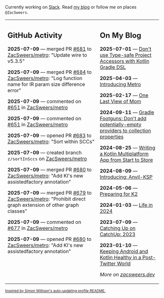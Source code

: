 Currently working on [Slack](https://slack.com/). Read [my blog](https://zacsweers.dev/) or follow me on places `@ZacSweers`.

<table><tr><td valign="top" width="60%">

## GitHub Activity
<!-- githubActivity starts -->
**2025-07-09** — merged PR [#681](https://github.com/ZacSweers/metro/pull/681) to [ZacSweers/metro](https://github.com/ZacSweers/metro): "Update wire to v5.3.5"

**2025-07-09** — merged PR [#684](https://github.com/ZacSweers/metro/pull/684) to [ZacSweers/metro](https://github.com/ZacSweers/metro): "Log function name for IR param size difference error"

**2025-07-09** — commented on [#651](https://github.com/ZacSweers/metro/issues/651#issuecomment-3053849788) in [ZacSweers/metro](https://github.com/ZacSweers/metro)

**2025-07-09** — commented on [#651](https://github.com/ZacSweers/metro/issues/651#issuecomment-3053187847) in [ZacSweers/metro](https://github.com/ZacSweers/metro)

**2025-07-09** — opened PR [#683](https://github.com/ZacSweers/metro/pull/683) to [ZacSweers/metro](https://github.com/ZacSweers/metro): "Sort within SCCs"

**2025-07-09** — created branch `z/sortInSccs` on [ZacSweers/metro](https://github.com/ZacSweers/metro)

**2025-07-09** — merged PR [#680](https://github.com/ZacSweers/metro/pull/680) to [ZacSweers/metro](https://github.com/ZacSweers/metro): "Add KI's new assistedfactory annotation"

**2025-07-09** — merged PR [#679](https://github.com/ZacSweers/metro/pull/679) to [ZacSweers/metro](https://github.com/ZacSweers/metro): "Prohibit direct graph extension of other graph classes"

**2025-07-09** — commented on [#677](https://github.com/ZacSweers/metro/pull/677#issuecomment-3051036933) in [ZacSweers/metro](https://github.com/ZacSweers/metro)

**2025-07-09** — opened PR [#680](https://github.com/ZacSweers/metro/pull/680) to [ZacSweers/metro](https://github.com/ZacSweers/metro): "Add KI's new assistedfactory annotation"
<!-- githubActivity ends -->
</td><td valign="top" width="40%">

## On My Blog
<!-- blog starts -->
**2025-07-01** — [Don't use Type-safe Project Accessors with Kotlin Gradle DSL](https://www.zacsweers.dev/dont-use-type-safe-project-accessors-with-kotlin-gradle-dsl/)

**2025-04-03** — [Introducing Metro](https://www.zacsweers.dev/introducing-metro/)

**2025-02-17** — [One Last View of Mom](https://www.zacsweers.dev/one-last-view-of-mom/)

**2024-09-11** — [Gradle Footguns: Don't add potentially-empty providers to collection properties](https://www.zacsweers.dev/gradle-footgun-adding-empty-providers-to-collection-properties/)

**2024-08-25** — [Writing a Kotlin Multiplatform App from Start to Store](https://www.zacsweers.dev/writing-a-kotlin-multiplatform-app-from-start-to-store/)

**2024-08-09** — [Introducing: Anvil-KSP](https://www.zacsweers.dev/introducing-anvil-ksp/)

**2024-05-06** — [Preparing for K2](https://www.zacsweers.dev/preparing-for-k2/)

**2024-01-03** — [Life in 2024](https://www.zacsweers.dev/life-in-2024/)

**2023-07-09** — [Catching Up on CatchUp: 2023](https://www.zacsweers.dev/catching-up-on-catchup-2023/)

**2023-01-10** — [Keeping Android and Kotlin Healthy in a Post-Twitter World](https://www.zacsweers.dev/keeping-android-healthy/)
<!-- blog ends -->
_More on [zacsweers.dev](https://zacsweers.dev/)_
</td></tr></table>

<sub><a href="https://simonwillison.net/2020/Jul/10/self-updating-profile-readme/">Inspired by Simon Willison's auto-updating profile README.</a></sub>